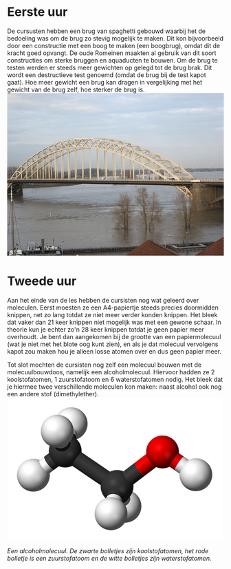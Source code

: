 # Eerste uur
De cursusten hebben een brug van spaghetti gebouwd waarbij het de bedoeling was om de brug zo stevig mogelijk te maken. Dit kon bijvoorbeeld door een constructie met een boog te maken (een boogbrug), omdat dit de kracht goed opvangt. De oude Romeinen maakten al gebruik van dit soort constructies om sterke bruggen en aquaducten te bouwen. Om de brug te testen werden er steeds meer gewichten op gelegd tot de brug brak. Dit wordt een destructieve test genoemd (omdat de brug bij de test kapot gaat). Hoe meer gewicht een brug kan dragen in vergelijking met het gewicht van de brug zelf, hoe sterker de brug is.
![boogbrug](boogbrug.jpg)

# Tweede uur
Aan het einde van de les hebben de cursisten nog wat geleerd over moleculen. Eerst moesten ze een A4-papiertje steeds precies doormidden knippen, net zo lang totdat ze niet meer verder konden knippen. Het bleek dat vaker dan 21 keer knippen niet mogelijk was met een gewone schaar. In theorie kun je echter zo'n 28 keer knippen totdat je geen papier meer overhoudt. Je bent dan aangekomen bij de grootte van een papiermolecuul (wat je niet met het blote oog kunt zien), en als je dat molecuul vervolgens kapot zou maken hou je alleen losse atomen over en dus geen papier meer.

Tot slot mochten de cursisten nog zelf een molecuul bouwen met de molecuulbouwdoos, namelijk een alcoholmolecuul. Hiervoor hadden ze 2 koolstofatomen, 1 zuurstofatoom en 6 waterstofatomen nodig. Het bleek dat je hiermee twee verschillende moleculen kon maken: naast alcohol ook nog een andere stof (dimethylether).
![alcohol](alcohol.png)

*Een alcoholmolecuul. De zwarte bolletjes zijn koolstofatomen, het rode bolletje is een zuurstofatoom en de witte bolletjes zijn waterstofatomen.*
